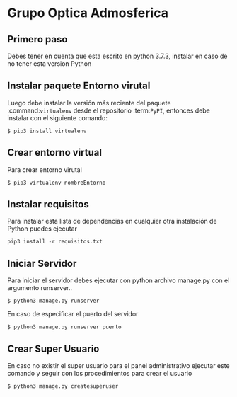 # Grupo Optica Admosferica


## Primero paso
Debes tener en cuenta que esta escrito en python 3.7.3, instalar en caso de no tener esta version Python

## Instalar paquete Entorno virutal
Luego debe instalar la versión más reciente del paquete :command:`virtualenv` desde el repositorio :term:`PyPI`, entonces debe instalar con el siguiente comando:
```
$ pip3 install virtualenv
```

## Crear entorno virtual
Para crear entorno virutal
```
$ pip3 virtualenv nombreEntorno
```

## Instalar requisitos
Para instalar esta lista de dependencias en cualquier otra instalación de Python puedes ejecutar
```
pip3 install -r requisitos.txt
```

## Iniciar Servidor
Para iniciar el servidor debes ejecutar con python archivo manage.py con el argumento runserver..
```
$ python3 manage.py runserver
```
En caso de especificar el puerto del servidor

```
$ python3 manage.py runserver puerto
```

## Crear Super Usuario
En caso no existir el super usuario para el panel administrativo ejecutar este comando y seguir con los procedimientos para crear el usuario
```
$ python3 manage.py createsuperuser
```


